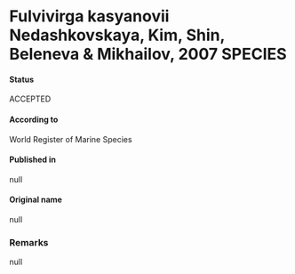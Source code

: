 Fulvivirga kasyanovii Nedashkovskaya, Kim, Shin, Beleneva & Mikhailov, 2007 SPECIES
=======

#### Status
ACCEPTED

#### According to
World Register of Marine Species

#### Published in
null

#### Original name
null

### Remarks
null